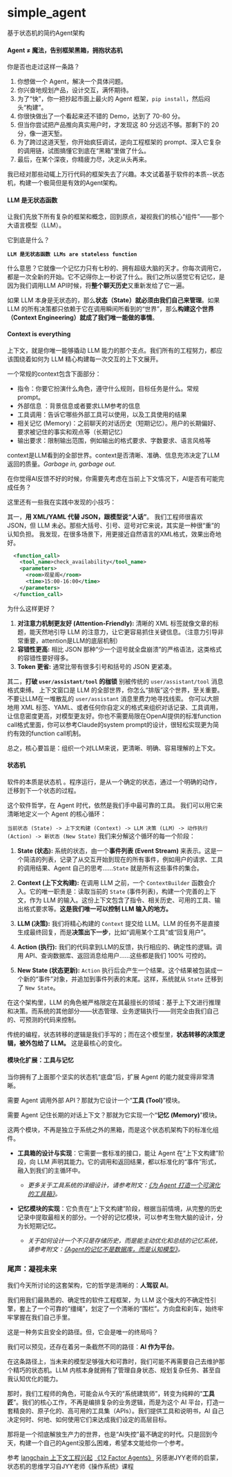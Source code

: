 # simple_agent
基于状态机的简约Agent架构

#### Agent ≠ 魔法，告别框架黑箱，拥抱状态机

你是否也走过这样一条路？

1. 你想做一个 Agent，解决一个具体问题。
2. 你兴奋地规划产品，设计交互，满怀期待。
3. 为了“快”，你一把抄起市面上最火的 Agent 框架，`pip install`，然后闷头“构建”。
4. 你很快做出了一个看起来还不错的 Demo，达到了 70-80 分。
5. 但当你尝试把产品推向真实用户时，才发现这 80 分远远不够。那剩下的 20 分，像一道天堑。
6. 为了跨过这道天堑，你开始疯狂调试，逆向工程框架的 prompt、深入它复杂的调用链，试图搞懂它到底在“黑箱”里做了什么。
7. 最后，在某个深夜，你精疲力尽，决定从头再来。

我已经对那些动辄上万行代码的框架失去了兴趣。本文试着基于软件的本质--状态机，构建一个极简但是有效的Agent架构。

#### LLM 是无状态函数

让我们先放下所有复杂的框架和概念，回到原点，凝视我们的核心“组件”——那个大语言模型（LLM）。

它到底是什么？

**`LLM 是无状态函数 LLMs are stateless function`**

什么意思？它就像一个记忆力只有七秒的、拥有超级大脑的天才。你每次调用它，都是一次全新的开始。它不记得你上一秒说了什么。我们之所以感觉它有记忆，是因为我们调用LLM API时候，将**整个聊天历史**又重新发给了它一遍。

如果 LLM 本身是无状态的，那么**状态（State）就必须由我们自己来管理**。如果 LLM 的所有决策都只依赖于它在调用瞬间所看到的“世界”，那么**构建这个世界（Context Engineering）就成了我们唯一能做的事情**。

#### Context is everything

上下文，就是你唯一能够撬动 LLM 能力的那个支点。我们所有的工程努力，都应该围绕着如何为 LLM 精心构建每一次交互的上下文展开。

一个常规的context包含下面部分：
 - 指令：你要它扮演什么角色，遵守什么规则，目标任务是什么。常规prompt。
- 外部信息 ：背景信息或者要求LLM参考的信息
- 工具调用：告诉它哪些外部工具可以使用，以及工具使用的结果
- 相关记忆 (Memory)：之前聊天的对话历史（短期记忆）。用户的长期偏好、要求被记住的事实和观点等（长期记忆）
- 输出要求：限制输出范围，例如输出的格式要求、字数要求、语言风格等

context是LLM看到的全部世界。context是否清晰、准确、信息充沛决定了LLM返回的质量。_Garbage in, garbage out._

在你觉得AI反馈不好的时候，你需要先考虑在当前上下文情况下，AI是否有可能完成任务？

这里还有一些我在实践中发现的小技巧：

其一，**用 XML/YAML 代替 JSON，跟模型说“人话”**。
我们工程师很喜欢 JSON，但 LLM 未必。那些大括号、引号、逗号对它来说，其实是一种很“重”的认知负担。
我发现，在很多场景下，用更接近自然语言的XML格式，效果出奇地好。
```xml
  <function_call>
    <tool_name>check_availability</tool_name>
    <parameters>
      <room>观星阁</room>
      <time>15:00-16:00</time>
    </parameters>
  </function_call>
```
为什么这样更好？
1. **对注意力机制更友好 (Attention-Friendly):** 清晰的 XML 标签就像文章的标题，能天然地引导 LLM 的注意力，让它更容易抓住关键信息。（注意力引导非常重要，attention是LLM的底层机制）
2. **容错性更高:** 相比 JSON 那种“少一个逗号就全盘崩溃”的严格语法，这类格式的容错性要好得多。
3. **Token 更省:** 通常比带有很多引号和括号的 JSON 更紧凑。


其二，**打破 `user/assistant/tool` 的枷锁**
别被传统的 `user/assistant/tool` 消息格式束缚。
上下文窗口是 LLM 的全部世界，你怎么“排版”这个世界，至关重要。不要让LLM在一堆散乱的 `user/assistant` 消息里费力地寻找线索。
你可以大胆地用 XML 标签、YAML、或者任何你自定义的格式来组织对话记录、工具调用，让信息密度更高，对模型更友好。你也不需要局限在OpenAI提供的标准function call格式里面，你可以参考Claude的system prompt的设计，很轻松实现更为简约有效的function call机制。

总之，核心要旨是：组织一个对LLM来说，更清晰、明确、容易理解的上下文。
#### 状态机

软件的本质是状态机 。程序运行，是从一个确定的状态，通过一个明确的动作，迁移到下一个状态的过程。

这个软件哲学，在 Agent 时代，依然是我们手中最可靠的工具。
我们可以用它来清晰地定义一个 Agent 的核心循环：

`当前状态 (State) -> 上下文构建 (Context) -> LLM 决策 (LLM) -> 动作执行 (Action) -> 新状态 (New State)`
我们来分解这个循环的每一个阶段：

1. **State (状态):** 系统的状态，由一个**事件列表 (Event Stream)** 来表示。这是一个简洁的列表，记录了从交互开始到现在的所有事件，例如用户的请求、工具的调用结果、Agent 自己的思考……`State` 就是所有这些事件的集合。
    
2. **Context (上下文构建):** 在调用 LLM 之前，一个 `ContextBuilder` 函数会介入。它的唯一职责是：读取当前的 `State` (事件列表)，构建一个完善的上下文，作为 LLM 的输入。这份上下文包含了指令、相关历史、可用的工具、输出格式要求等。**这是我们唯一可以控制 LLM 输入的地方。**
    
3. **LLM (决策):** 我们将精心构建的 `Context` 提交给 LLM。LLM 的任务不是直接生成最终回复，而是**决策出下一步**，比如“调用某个工具”或“回复用户”。
    
4. **Action (执行):** 我们的代码拿到LLM的反馈，执行相应的、确定性的逻辑。调用 API、查询数据库、返回消息给用户……这些都是我们 100% 可控的。
    
5. **New State (状态更新):** `Action` 执行后会产生一个结果。这个结果被包装成一个新的“事件”对象，并追加到事件列表的末尾。这样，系统就从 `State` 迁移到了 `New State`。
    

在这个架构里，LLM 的角色被严格限定在其最擅长的领域：基于上下文进行推理和决策。而系统的其他部分——状态管理、业务逻辑执行——则完全由我们自己的、可预测的代码来控制。

传统的编程，状态转移的逻辑是我们手写的；而在这个模型里，**状态转移的决策逻辑，被外包给了 LLM。** 这是最核心的变化。

#### **模块化扩展：工具与记忆**

当你拥有了上面那个坚实的状态机“底盘”后，扩展 Agent 的能力就变得非常清晰。

需要 Agent 调用外部 API？那就为它设计一个“**工具 (Tool)**”模块。

需要 Agent 记住长期的对话上下文？那就为它实现一个“**记忆 (Memory)**”模块。

这两个模块，不再是独立于系统之外的黑箱，而是这个状态机架构下的标准化组件。

- **工具箱的设计与实现**：它需要一套标准的接口，能让 Agent 在“上下文构建”阶段，向 LLM 声明其能力。它的调用和返回结果，都以标准化的“事件”形式，融入到我们的主循环中。
    
    - _更多关于工具系统的详细设计，请参考附文：[《为 Agent 打造一个可演化的工具箱》](https://github.com/yang-smith/simple_agent/blob/main/docs/tools.md)。_
- **记忆模块的实现**：它负责在“上下文构建”阶段，根据当前情境，从完整的历史记录中提取最相关的部分。一个好的记忆模块，可以参考生物大脑的设计，分为长短期记忆。
    
    - _关于如何设计一个不只是存储历史，而是能主动优化和总结的记忆系统，请参考附文：[《Agent的记忆不是数据库，而是认知模型》](https://github.com/yang-smith/simple_agent/blob/main/docs/memory.md)。_

### 尾声：凝视未来

我们今天所讨论的这套架构，它的哲学是清晰的：**人驾驭 AI**。

我们用我们最熟悉的、确定性的软件工程框架，为 LLM 这个强大的不确定性引擎，套上了一个可靠的“缰绳”，划定了一个清晰的“围栏”。方向盘和刹车，始终牢牢掌握在我们自己手里。

这是一种务实且安全的路径。但，它会是唯一的终局吗？

我们可以预见，还存在着另一条截然不同的路径：**AI 作为平台**。

在这条路径上，当未来的模型足够强大和可靠时，我们可能不再需要自己去维护那个精巧的状态机。LLM 内核本身就拥有了管理自身状态、规划复杂任务、甚至自我认知优化的能力。

那时，我们工程师的角色，可能会从今天的“系统建筑师”，转变为纯粹的“**工具匠**”。我们的核心工作，不再是编排复杂的业务逻辑，而是为这个 AI 平台，打造一套精良的、原子化的、高可用的工具集（APIs）。我们提供工具和说明书，AI 自己决定何时、何地、如何使用它们来达成我们设定的高层目标。

那将是一个彻底解放生产力的世界，也是“AI失控”最不确定的时代。只是回到今天，构建一个自己的Agent没那么困难，希望本文能给你一个参考。




参考
[langchain 上下文工程兴起](https://blog.langchain.com/the-rise-of-context-engineering/)
[《12 Factor Agents》](https://github.com/humanlayer/12-factor-agents?ref=blog.langchain.com)
另感谢JYY老师的启蒙，状态机的思维学习自JYY老师《操作系统》课程